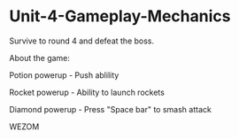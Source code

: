 # Unit-4-Gameplay-Mechanics
Survive to round 4 and defeat the boss.

About the game:

Potion powerup - Push ablility

Rocket powerup - Ability to launch rockets

Diamond powerup - Press "Space bar" to smash attack

WEZOM
